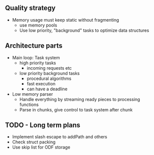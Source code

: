 

Quality strategy
-------------


* Memory usage must keep static without fragmenting
  - use memory pools
  - Use low priority, "background" tasks to optimize data structures 


Architecture parts
----------------

* Main loop: Task system
  - high priority tasks
    - incoming requests etc
  - low priority background tasks
    - procedural algorithms
    - fast execution
    - can have a deadline
* Low memory parser
  - Handle everything by streaming ready pieces to processing functions
  - Parse in chunks, give control to task system after chunk


TODO - Long term plans
---------------

* Implement slash escape to addPath and others
* Check struct packing
* Use skip list for ODF storage

